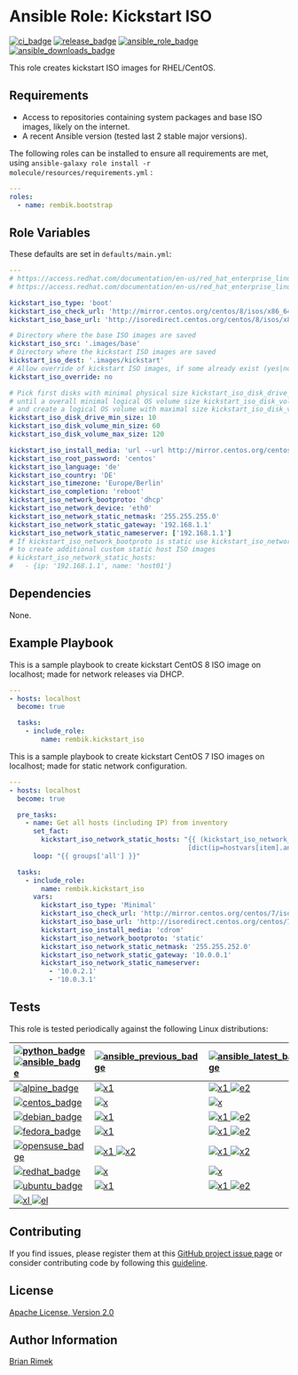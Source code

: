 Ansible Role: Kickstart ISO
===========================

[![ci_badge]][ci]
[![release_badge]][release]
[![ansible_role_badge]][ansible_role]
[![ansible_downloads_badge]][ansible_role]

This role creates kickstart ISO images for RHEL/CentOS.

Requirements
------------

- Access to repositories containing system packages and base ISO images, likely on the internet.
- A recent Ansible version (tested last 2 stable major versions).

The following roles can be installed to ensure all requirements are met, using `ansible-galaxy role install -r molecule/resources/requirements.yml` :

```yaml
---
roles:
  - name: rembik.bootstrap
```

Role Variables
--------------

These defaults are set in `defaults/main.yml`:

```yaml
---
# https://access.redhat.com/documentation/en-us/red_hat_enterprise_linux/7/html/anaconda_customization_guide/sect-boot-menu-customization
# https://access.redhat.com/documentation/en-us/red_hat_enterprise_linux/8/html-single/performing_an_advanced_rhel_installation

kickstart_iso_type: 'boot'
kickstart_iso_check_url: 'http://mirror.centos.org/centos/8/isos/x86_64/CHECKSUM.asc'
kickstart_iso_base_url: 'http://isoredirect.centos.org/centos/8/isos/x86_64/'

# Directory where the base ISO images are saved
kickstart_iso_src: '.images/base'
# Directory where the kickstart ISO images are saved
kickstart_iso_dest: '.images/kickstart'
# Allow override of kickstart ISO images, if some already exist (yes|no)
kickstart_iso_override: no

# Pick first disks with minimal physical size kickstart_iso_disk_drive_min_size (GiB)
# until a overall minimal logical OS volume size kickstart_iso_disk_volume_min_size (GiB)
# and create a logical OS volume with maximal size kickstart_iso_disk_volume_max_size (GiB)
kickstart_iso_disk_drive_min_size: 10
kickstart_iso_disk_volume_min_size: 60
kickstart_iso_disk_volume_max_size: 120

kickstart_iso_install_media: 'url --url http://mirror.centos.org/centos/8/BaseOS/x86_64/os/'
kickstart_iso_root_password: 'centos'
kickstart_iso_language: 'de'
kickstart_iso_country: 'DE'
kickstart_iso_timezone: 'Europe/Berlin'
kickstart_iso_completion: 'reboot'
kickstart_iso_network_bootproto: 'dhcp'
kickstart_iso_network_device: 'eth0'
kickstart_iso_network_static_netmask: '255.255.255.0'
kickstart_iso_network_static_gateway: '192.168.1.1'
kickstart_iso_network_static_nameserver: ['192.168.1.1']
# If kickstart_iso_network_bootproto is static use kickstart_iso_network_static_hosts
# to create additional custom static host ISO images
# kickstart_iso_network_static_hosts:
#   - {ip: '192.168.1.1', name: 'host01'}
```

Dependencies
------------

None.

Example Playbook
----------------

This is a sample playbook to create kickstart CentOS 8 ISO image on
localhost; made for network releases via DHCP.

```yaml
---
- hosts: localhost
  become: true

  tasks:
    - include_role:
        name: rembik.kickstart_iso
```

This is a sample playbook to create kickstart CentOS 7 ISO images on
localhost; made for static network configuration.

```yaml
---
- hosts: localhost
  become: true

  pre_tasks:
    - name: Get all hosts (including IP) from inventory
      set_fact:
        kickstart_iso_network_static_hosts: "{{ (kickstart_iso_network_static_hosts|default([])) +
                                             [dict(ip=hostvars[item].ansible_host,name=(item.split('.')[0]|lower))] }}"
      loop: "{{ groups['all'] }}"

  tasks:
    - include_role:
        name: rembik.kickstart_iso
      vars:
        kickstart_iso_type: 'Minimal'
        kickstart_iso_check_url: 'http://mirror.centos.org/centos/7/isos/x86_64/sha256sum.txt.asc'
        kickstart_iso_base_url: 'http://isoredirect.centos.org/centos/7/isos/x86_64/'
        kickstart_iso_install_media: 'cdrom'
        kickstart_iso_network_bootproto: 'static'
        kickstart_iso_network_static_netmask: '255.255.252.0'
        kickstart_iso_network_static_gateway: '10.0.0.1'
        kickstart_iso_network_static_nameserver:
          - '10.0.2.1'
          - '10.0.3.1'
```

Tests
-----

This role is tested periodically against the following Linux distributions:

| [![python_badge] ![ansible_badge]][python] | [![ansible_previous_badge]][ansible_previous] | [![ansible_latest_badge]][ansible_latest] | [![ansible_devel_badge]][ansible_devel] |
|:--|:--|:--|:--|
| [![alpine_badge]][alpine] | [![x1]][ci] | [![x1] ![e2]][ci] | [![e1] ![e2]][ci] |
| [![centos_badge]][centos] | [![x]][ci] | [![x]][ci] | [![e]][ci] |
| [![debian_badge]][debian] | [![x1]][ci] | [![x1] ![e2]][ci] | [![e1] ![e2]][ci] |
| [![fedora_badge]][fedora] | [![x1]][ci] | [![x1] ![e2]][ci] | [![e1] ![e2]][ci] |
| [![opensuse_badge]][opensuse] | [![x1] ![x2]][ci] | [![x1] ![x2]][ci] | [![e1] ![e2]][ci] |
| [![redhat_badge]][redhat] | [![x]][ci] | [![x]][ci] | [![e]][ci] |
| [![ubuntu_badge]][ubuntu] | [![x1]][ci] | [![x1] ![e2]][ci] | [![e1] ![e2]][ci] |
| [![xl] ![el]][ci] ||||

Contributing
------------

If you find issues, please register them at this [GitHub project issue page][issues] or consider contributing code by following this [guideline][contributing].

License
-------

[Apache License, Version 2.0][license]

Author Information
------------------

[Brian Rimek](https://github.com/rembik)

[ci]: https://github.com/rembik/ansible-role-kickstart-iso/actions?query=workflow%3ACI
[travis_ci]: https://travis-ci.org/github/rembik/ansible-role-kickstart-iso
[release]: https://github.com/rembik/ansible-role-kickstart-iso/releases
[ansible_role]: https://galaxy.ansible.com/rembik/kickstart_iso

[ci_badge]: https://img.shields.io/github/workflow/status/rembik/ansible-role-kickstart-iso/CI/master?logo=github&label=CI
[travis_ci_badge]: https://img.shields.io/travis/rembik/ansible-role-kickstart-iso/master?logo=travis-ci&logoColor=EEE&label=CI
[release_badge]: https://img.shields.io/github/release/rembik/ansible-role-kickstart-iso?sort=semver&colorB=56b4b6&logo=github&logoColor=EEE
[ansible_role_badge]: https://img.shields.io/ansible/role/36241?colorB=56b4b6&logo=ansible&logoColor=EEE
[ansible_downloads_badge]: https://img.shields.io/ansible/role/d/36241?label=downloads&logo=ansible&logoColor=EEE

[issues]: http://github.com/rembik/ansible-role-kickstart-iso/issues/new/choose
[contributing]: http://github.com/rembik/ansible-role-kickstart-iso/tree/master/.github/CONTRIBUTING.md
[license]: http://github.com/rembik/ansible-role-kickstart-iso/tree/master/LICENSE

[python]: https://www.python.org/
[ansible_previous]: https://docs.ansible.com/ansible/2.10/
[ansible_latest]: https://docs.ansible.com/ansible/3/
[ansible_devel]: https://docs.ansible.com/ansible/devel/

[python_badge]: https://img.shields.io/badge/python-3.9-1488C6
[ansible_badge]: https://img.shields.io/badge/Ansible--56b4b6
[ansible_previous_badge]: https://img.shields.io/badge/2.10-56b4b6
[ansible_latest_badge]: https://img.shields.io/badge/3.0-56b4b6
[ansible_devel_badge]: https://img.shields.io/badge/devel-56b4b6

[alpine]: https://hub.docker.com/_/alpine
[centos]: https://hub.docker.com/_/centos
[debian]: https://hub.docker.com/_/debian
[fedora]: https://hub.docker.com/_/fedora
[opensuse]: https://hub.docker.com/_/opensuse
[redhat]: https://access.redhat.com/containers/#/registry.access.redhat.com/ubi8/ubi
[ubuntu]: https://hub.docker.com/_/ubuntu

[alpine_badge]: https://img.shields.io/badge/Alpine-latest%20%7C%20edge-1488C6?logo=docker&logoColor=EEE
[centos_badge]: https://img.shields.io/badge/CentOS-latest-1488C6?logo=docker&logoColor=EEE
[debian_badge]: https://img.shields.io/badge/Debian-latest%20%7C%20unstable-1488C6?logo=docker&logoColor=EEE
[fedora_badge]: https://img.shields.io/badge/Fedora-latest%20%7C%20rawhide-1488C6?logo=docker&logoColor=EEE
[opensuse_badge]: https://img.shields.io/badge/openSUSE-leap%20%7C%20tumbleweed-1488C6?logo=docker&logoColor=EEE
[redhat_badge]: https://img.shields.io/badge/RedHat-latest-1488C6?logo=docker&logoColor=EEE
[ubuntu_badge]: https://img.shields.io/badge/Ubuntu-latest%20%7C%20devel-1488C6?logo=docker&logoColor=EEE

[xl]: https://img.shields.io/badge/%b7-mandatory-grey?labelColor=green
[el]: https://img.shields.io/badge/%b7-experimental-grey?labelColor=yellow
[x]: https://img.shields.io/badge/%b7-green
[e]: https://img.shields.io/badge/%b7-yellow
[x1]: https://img.shields.io/badge/%b9-green
[e1]: https://img.shields.io/badge/%b9-yellow
[x2]: https://img.shields.io/badge/%b2-green
[e2]: https://img.shields.io/badge/%b2-yellow
